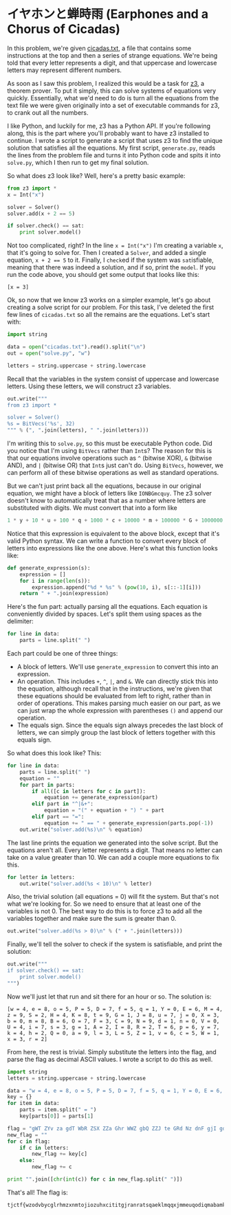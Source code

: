 # イヤホンと蝉時雨 (Earphones and a Chorus of Cicadas)

In this problem, we're given [cicadas.txt](cicadas.txt), a file that contains some instructions at the top and then a series of strange equations. We're being told that every letter represents a digit, and that uppercase and lowercase letters may represent different numbers.

As soon as I saw this problem, I realized this would be a task for [z3](http://rise4fun.com/z3), a theorem prover. To put it simply, this can solve systems of equations very quickly. Essentially, what we'd need to do is turn all the equations from the text file we were given originally into a set of executable commands for z3, to crank out all the numbers.

I like Python, and luckily for me, z3 has a Python API. If you're following along, this is the part where you'll probably want to have z3 installed to continue. I wrote a script to generate a script that uses z3 to find the unique solution that satisfies all the equations. My first script, `generate.py`, reads the lines from the problem file and turns it into Python code and spits it into `solve.py`, which I then run to get my final solution.

So what does z3 look like? Well, here's a pretty basic example:

```python
from z3 import *
x = Int("x")

solver = Solver()
solver.add(x + 2 == 5)

if solver.check() == sat:
    print solver.model()
```

Not too complicated, right? In the line `x = Int("x")` I'm creating a variable `x`, that it's going to solve for. Then I created a `Solver`, and added a single equation, `x + 2 == 5` to it. Finally, I `check`ed if the system was `sat`isfiable, meaning that there was indeed a solution, and if so, print the `model`. If you run the code above, you should get some output that looks like this:

```
[x = 3]
```

Ok, so now that we know z3 works on a simpler example, let's go about creating a solve script for our problem. For this task, I've deleted the first few lines of `cicadas.txt` so all the remains are the equations. Let's start with:

```python
import string

data = open("cicadas.txt").read().split("\n")
out = open("solve.py", "w")

letters = string.uppercase + string.lowercase
```

Recall that the variables in the system consist of uppercase and lowercase letters. Using these letters, we will construct z3 variables.

```python
out.write("""
from z3 import *

solver = Solver()
%s = BitVecs('%s', 32)
""" % (", ".join(letters), " ".join(letters)))
```

I'm writing this to `solve.py`, so this must be executable Python code. Did you notice that I'm using `BitVecs` rather than `Int`s? The reason for this is that our equations involve operations such as `^` (bitwise XOR), `&` (bitwise AND), and `|` (bitwise OR) that `Int`s just can't do. Using `BitVecs`, however, we can perform all of these bitwise operations as well as standard operations.

But we can't just print back all the equations, because in our original equation, we might have a block of letters like `IONBGmcquy`. The z3 solver doesn't know to automatically treat that as a number where letters are substituted with digits. We must convert that into a form like

```python
1 * y + 10 * u + 100 * q + 1000 * c + 10000 * m + 100000 * G + 1000000 * B + 10000000 * N + 100000000 * O + 1000000000 * I
```

Notice that this expression is equivalent to the above block, except that it's valid Python syntax. We can write a function to convert every block of letters into expressions like the one above. Here's what this function looks like:

```python
def generate_expression(s):
    expression = []
    for i in range(len(s)):
        expression.append("%d * %s" % (pow(10, i), s[::-1][i]))
    return " + ".join(expression)
```

Here's the fun part: actually parsing all the equations. Each equation is conveniently divided by spaces. Let's split them using spaces as the delimiter:

```python
for line in data:
    parts = line.split(" ")
```

Each part could be one of three things:

- A block of letters. We'll use `generate_expression` to convert this into an expression.
- An operation. This includes `+`, `^`, `|`, and `&`. We can directly stick this into the equation, although recall that in the instructions, we're given that these equations should be evaluated from left to right, rather than in order of operations. This makes parsing much easier on our part, as we can just wrap the whole expression with parentheses `()` and append our operation.
- The equals sign. Since the equals sign always precedes the last block of letters, we can simply group the last block of letters together with this equals sign.

So what does this look like? This:

```python
for line in data:
    parts = line.split(" ")
    equation = ""
    for part in parts:
        if all([c in letters for c in part]):
            equation += generate_expression(part)
        elif part in "^|&+":
            equation = "(" + equation + ") " + part
        elif part == "=":
            equation += " == " + generate_expression(parts.pop(-1))
    out.write("solver.add(%s)\n" % equation)
```

The last line prints the equation we generated into the solve script. But the equations aren't all. Every letter represents a digit. That means no letter can take on a value greater than 10. We can add a couple more equations to fix this.

```python
for letter in letters:
    out.write("solver.add(%s < 10)\n" % letter)
```

Also, the trivial solution (all equations = 0) will fit the system. But that's not what we're looking for. So we need to ensure that at least one of the variables is not 0. The best way to do this is to force z3 to add all the variables together and make sure the sum is greater than 0.

```python
out.write("solver.add(%s > 0)\n" % (" + ".join(letters)))
```

Finally, we'll tell the solver to check if the system is satisfiable, and print the solution:

```python
out.write("""
if solver.check() == sat:
    print solver.model()
""")
```

Now we'll just let that run and sit there for an hour or so. The solution is:

```
[w = 4, e = 8, o = 5, P = 5, D = 7, f = 5, q = 1, Y = 0, E = 6, M = 4, z = 9, S = 2, H = 4, K = 8, t = 9, G = 1, J = 8, u = 7, j = 0, X = 3, b = 0, m = 8, B = 6, O = 7, F = 3, C = 9, N = 9, d = 1, n = 0, V = 0, U = 4, i = 7, s = 3, g = 1, A = 2, I = 8, R = 2, T = 6, p = 6, y = 7, k = 4, h = 2, Q = 0, a = 9, l = 3, L = 5, Z = 1, v = 6, c = 5, W = 1, x = 3, r = 2]
```

From here, the rest is trivial. Simply substitute the letters into the flag, and parse the flag as decimal ASCII values. I wrote a script to do this as well.

```python
import string
letters = string.uppercase + string.lowercase

data = "w = 4, e = 8, o = 5, P = 5, D = 7, f = 5, q = 1, Y = 0, E = 6, M = 4, z = 9, S = 2, H = 4, K = 8, t = 9, G = 1, J = 8, u = 7, j = 0, X = 3, b = 0, m = 8, B = 6, O = 7, F = 3, C = 9, N = 9, d = 1, n = 0, V = 0, U = 4, i = 7, s = 3, g = 1, A = 2, I = 8, R = 2, T = 6, p = 6, y = 7, k = 4, h = 2, Q = 0, a = 9, l = 3, L = 5, Z = 1, v = 6, c = 5, W = 1, x = 3, r = 2".split(", ")
key = {}
for item in data:
    parts = item.split(" = ")
    key[parts[0]] = parts[1]

flag = "gWT ZYv za gdT WbR ZSX ZZa Ghr WWZ gbQ ZZJ te GRd Nz dnF gjI gdk gYH GYz dAA GrQ ZZb ZnC GWT Ggg Zbv dnc Wqq qrh WqO gbU grQ aa gVP dGT GnL gZE gQl dbE qZH ay Wqj dqM tu gZB gdo gds zi WYq qji Gbm qjt GWx qZF Zrn dnT gQN qQa gVd WGu qGX dgq ZQQ ZVf ZZs ZVt ty aK aO gQz dbO gYo ZWJ qgi dQD gjZ qVs dGY drd qWh dhd qrQ GGF zD Wnv qbW qhA gRZ dby ZqW gQB dGg Gqj WZl ZYY dGK WQo WAW ZQU qYL Zde ZWn zm dVL dVE Zgo ZSP"
new_flag = ""
for c in flag:
    if c in letters:
        new_flag += key[c]
    else:
        new_flag += c

print "".join([chr(int(c)) for c in new_flag.split(" ")])
```

That's all! The flag is:

```
tjctf{wzodvbycglrhmzxnmtojiozuhxcititgjranratsqaeklmqqxjmmeuqodiqmabamkivukegnypyxqajezykojonqdviyhivnbijs}
```
